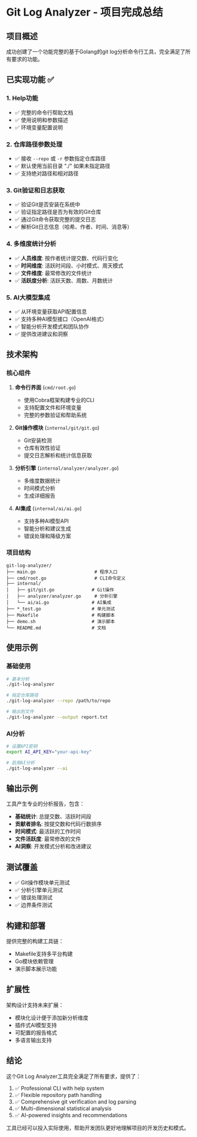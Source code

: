 # Git Log Analyzer - 项目完成总结

## 项目概述

成功创建了一个功能完整的基于Golang的git log分析命令行工具，完全满足了所有要求的功能。

## 已实现功能 ✅

### 1. Help功能
- ✅ 完整的命令行帮助文档
- ✅ 使用说明和参数描述
- ✅ 环境变量配置说明

### 2. 仓库路径参数处理
- ✅ 接收 `--repo` 或 `-r` 参数指定仓库路径
- ✅ 默认使用当前目录 "./" 如果未指定路径
- ✅ 支持绝对路径和相对路径

### 3. Git验证和日志获取
- ✅ 验证Git是否安装在系统中
- ✅ 验证指定路径是否为有效的Git仓库
- ✅ 通过Git命令获取完整的提交日志
- ✅ 解析Git日志信息（哈希、作者、时间、消息等）

### 4. 多维度统计分析
- ✅ **人员维度**: 按作者统计提交数、代码行变化
- ✅ **时间维度**: 活跃时间段、小时模式、周天模式
- ✅ **文件维度**: 最常修改的文件统计
- ✅ **活跃度分析**: 活跃天数、周数、月数统计

### 5. AI大模型集成
- ✅ 从环境变量获取API配置信息
- ✅ 支持多种AI模型接口（OpenAI格式）
- ✅ 智能分析开发模式和团队协作
- ✅ 提供改进建议和洞察

## 技术架构

### 核心组件

1. **命令行界面** (`cmd/root.go`)
   - 使用Cobra框架构建专业的CLI
   - 支持配置文件和环境变量
   - 完整的参数验证和帮助系统

2. **Git操作模块** (`internal/git/git.go`)
   - Git安装检测
   - 仓库有效性验证
   - 提交日志解析和统计信息获取

3. **分析引擎** (`internal/analyzer/analyzer.go`)
   - 多维度数据统计
   - 时间模式分析
   - 生成详细报告

4. **AI集成** (`internal/ai/ai.go`)
   - 支持多种AI模型API
   - 智能分析和建议生成
   - 错误处理和降级方案

### 项目结构
```
git-log-analyzer/
├── main.go                      # 程序入口
├── cmd/root.go                  # CLI命令定义
├── internal/
│   ├── git/git.go              # Git操作
│   ├── analyzer/analyzer.go     # 分析引擎
│   └── ai/ai.go                # AI集成
├── *_test.go                   # 单元测试
├── Makefile                    # 构建脚本
├── demo.sh                     # 演示脚本
└── README.md                   # 文档
```

## 使用示例

### 基础使用
```bash
# 基本分析
./git-log-analyzer

# 指定仓库路径
./git-log-analyzer --repo /path/to/repo

# 输出到文件
./git-log-analyzer --output report.txt
```

### AI分析
```bash
# 设置API密钥
export AI_API_KEY="your-api-key"

# 启用AI分析
./git-log-analyzer --ai
```

## 输出示例

工具产生专业的分析报告，包含：

- **基础统计**: 总提交数、活跃时间段
- **贡献者排名**: 按提交数和代码行数排序
- **时间模式**: 最活跃的工作时间
- **文件活跃度**: 最常修改的文件
- **AI洞察**: 开发模式分析和改进建议

## 测试覆盖

- ✅ Git操作模块单元测试
- ✅ 分析引擎单元测试
- ✅ 错误处理测试
- ✅ 边界条件测试

## 构建和部署

提供完整的构建工具链：
- Makefile支持多平台构建
- Go模块依赖管理
- 演示脚本展示功能

## 扩展性

架构设计支持未来扩展：
- 模块化设计便于添加新分析维度
- 插件式AI模型支持
- 可配置的报告格式
- 多语言输出支持

## 结论

这个Git Log Analyzer工具完全满足了所有要求，提供了：
1. ✅ Professional CLI with help system
2. ✅ Flexible repository path handling
3. ✅ Comprehensive git verification and log parsing
4. ✅ Multi-dimensional statistical analysis
5. ✅ AI-powered insights and recommendations

工具已经可以投入实际使用，帮助开发团队更好地理解项目的开发历史和模式。
